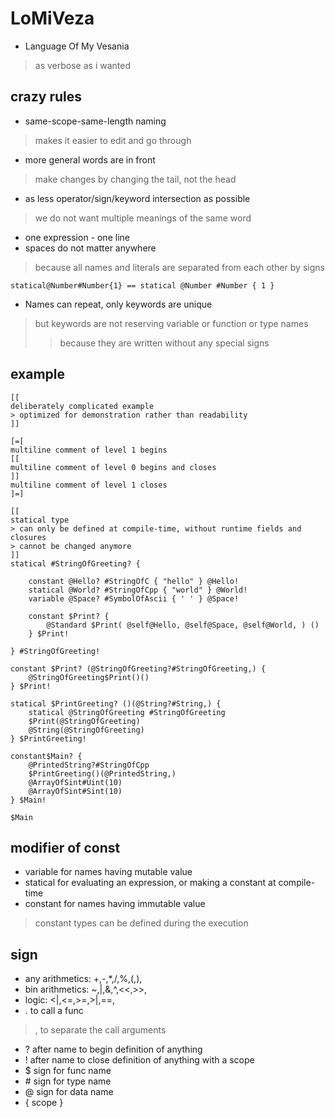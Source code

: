 # LoMiVeza
- Language Of My Vesania
> as verbose as i wanted
## crazy rules
- same-scope-same-length naming
> makes it easier to edit and go through
- more general words are in front
> make changes by changing the tail, not the head
- as less operator/sign/keyword intersection as possible
> we do not want multiple meanings of the same word
- one expression - one line
- spaces do not matter anywhere
> because all names and literals are separated from each other by signs
```
statical@Number#Number{1} == statical @Number #Number { 1 }
```
- Names can repeat, only keywords are unique
> but keywords are not reserving variable or function or type names
> > because they are written without any special signs
## example
```
[[
deliberately complicated example
> optimized for demonstration rather than readability
]]

[=[
multiline comment of level 1 begins
[[
multiline comment of level 0 begins and closes
]]
multiline comment of level 1 closes
]=]

[[
statical type
> can only be defined at compile-time, without runtime fields and closures
> cannot be changed anymore
]]
statical #StringOfGreeting? {

    constant @Hello? #StringOfC { "hello" } @Hello!
    statical @World? #StringOfCpp { "world" } @World!
    variable @Space? #SymbolOfAscii { ' ' } @Space!

    constant $Print? {
        @Standard $Print( @self@Hello, @self@Space, @self@World, ) ()
    } $Print!

} #StringOfGreeting!

constant $Print? (@StringOfGreeting?#StringOfGreeting,) {
    @StringOfGreeting$Print()()
} $Print!

statical $PrintGreeting? ()(@String?#String,) {
    statical @StringOfGreeting #StringOfGreeting
    $Print(@StringOfGreeting)
    @String(@StringOfGreeting)
} $PrintGreeting!

constant$Main? {
    @PrintedString?#StringOfCpp
    $PrintGreeting()(@PrintedString,)
    @ArrayOfSint#Uint(10)
    @ArrayOfSint#Sint(10)
} $Main!

$Main

```
## modifier of const
- variable for names having mutable value
- statical for evaluating an expression, or making a constant at compile-time
- constant for names having immutable value
> constant types can be defined during the execution
## sign
- any arithmetics: +,-,*,/,%,(,),
- bin arithmetics: ~,|,&,^,<<,>>,
- logic: <|,<=,>=,>|,==,
- . to call a func
> , to separate the call arguments
- ? after name to begin definition of anything
- ! after name to close definition of anything with a scope
- \$ sign for func name
- \# sign for type name
- \@ sign for data name
- { scope }
